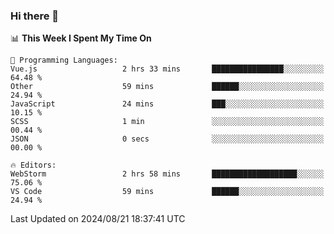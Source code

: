 ### Hi there 👋

<!--
**asdf12303116/asdf12303116** is a ✨ _special_ ✨ repository because its `README.md` (this file) appears on your GitHub profile.

Here are some ideas to get you started:

- 🔭 I’m currently working on ...
- 🌱 I’m currently learning ...
- 👯 I’m looking to collaborate on ...
- 🤔 I’m looking for help with ...
- 💬 Ask me about ...
- 📫 How to reach me: ...
- 😄 Pronouns: ...
- ⚡ Fun fact: ...
-->

<!--START_SECTION:waka-->
📊 **This Week I Spent My Time On** 

```text
💬 Programming Languages: 
Vue.js                   2 hrs 33 mins       ████████████████░░░░░░░░░   64.48 % 
Other                    59 mins             ██████░░░░░░░░░░░░░░░░░░░   24.94 % 
JavaScript               24 mins             ███░░░░░░░░░░░░░░░░░░░░░░   10.15 % 
SCSS                     1 min               ░░░░░░░░░░░░░░░░░░░░░░░░░   00.44 % 
JSON                     0 secs              ░░░░░░░░░░░░░░░░░░░░░░░░░   00.00 % 

🔥 Editors: 
WebStorm                 2 hrs 58 mins       ███████████████████░░░░░░   75.06 % 
VS Code                  59 mins             ██████░░░░░░░░░░░░░░░░░░░   24.94 % 
```


 Last Updated on 2024/08/21 18:37:41 UTC
<!--END_SECTION:waka-->
